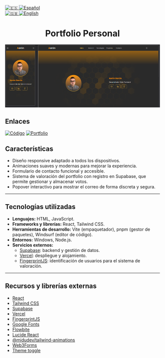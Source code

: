 <a href="./README.md">
    <img src="https://flagcdn.com/es.svg" alt="🇪🇸" height="24" />
    <img src="https://img.shields.io/badge/ES-gray?style=for-the-badge" alt="Español" style="height: 24px; width: auto;" />
 </a></br>

  <a href="./README.en.md">
    <img src="https://flagcdn.com/gb.svg" alt="🇬🇧" height="24" width="35px" />
    <img src="https://img.shields.io/badge/GB-gray?style=for-the-badge" alt="English" style="height: 24px; width: auto;"  />
  </a>


<div align="center">
  
# Portfolio Personal

![](public/assets/images/screenshot.png)
</div>

## Enlaces

[![Código](https://img.shields.io/badge/GitHub-100000?style=for-the-badge&logo=github&logoColor=white)](https://github.com/Aaron-GF/portfolio_personal.git)
[![Portfolio](https://img.shields.io/badge/Portfolio-255E63?style=for-the-badge&logo=About.me&logoColor=white)](https://portfolio-dev-web-aaron-gf.vercel.app/)

## Características

- Diseño responsive adaptado a todos los dispositivos.
- Animaciones suaves y modernas para mejorar la experiencia.
- Formulario de contacto funcional y accesible.
- Sistema de valoración del portfolio con registro en Supabase, que permite gestionar y almacenar votos.
- Popover interactivo para mostrar el correo de forma discreta y segura.

---

## Tecnologías utilizadas

- **Lenguajes:** HTML, JavaScript.
- **Frameworks y librerías:** React, Tailwind CSS.
- **Herramientas de desarrollo:** Vite (empaquetador), pnpm (gestor de paquetes), Windsurf (editor de código).
- **Entornos:** Windows, Node.js.
- **Servicios externos:**
  - [Supabase](https://supabase.com/): backend y gestión de datos.
  - [Vercel](https://vercel.com/): despliegue y alojamiento.
  - [FingerprintJS](https://fingerprint.com/): identificación de usuarios para el sistema de valoración.

---

## Recursos y librerías externas

- [React](https://reactjs.org/)
- [Tailwind CSS](https://tailwindcss.com/)
- [Supabase](https://supabase.com/)
- [Vercel](https://vercel.com/)
- [FingerprintJS](https://fingerprint.com/)
- [Google Fonts](https://fonts.google.com/)
- [Flowbite](https://flowbite.com/)
- [Lucide React](https://lucide.dev/)
- [@midudev/tailwind-animations](https://tailwindcss-animations.vercel.app/)
- [Web3Forms](https://web3forms.com/)
- [Theme toggle](https://theme-toggle.rdsx.dev/)